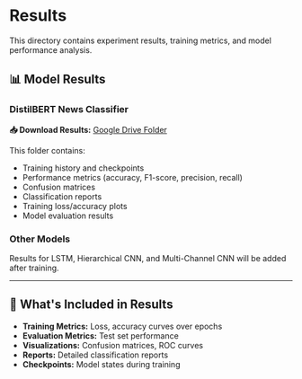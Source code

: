 # Results

This directory contains experiment results, training metrics, and model performance analysis.

## 📊 Model Results

### DistilBERT News Classifier
**📥 Download Results:** [Google Drive Folder](https://drive.google.com/drive/folders/1iUhXh7hD7mwyls7YZiMLPw8IsX89qcHY?usp=drive_link)

This folder contains:
- Training history and checkpoints
- Performance metrics (accuracy, F1-score, precision, recall)
- Confusion matrices
- Classification reports
- Training loss/accuracy plots
- Model evaluation results

### Other Models
Results for LSTM, Hierarchical CNN, and Multi-Channel CNN will be added after training.

---

## 📁 What's Included in Results

- **Training Metrics:** Loss, accuracy curves over epochs
- **Evaluation Metrics:** Test set performance
- **Visualizations:** Confusion matrices, ROC curves
- **Reports:** Detailed classification reports
- **Checkpoints:** Model states during training

